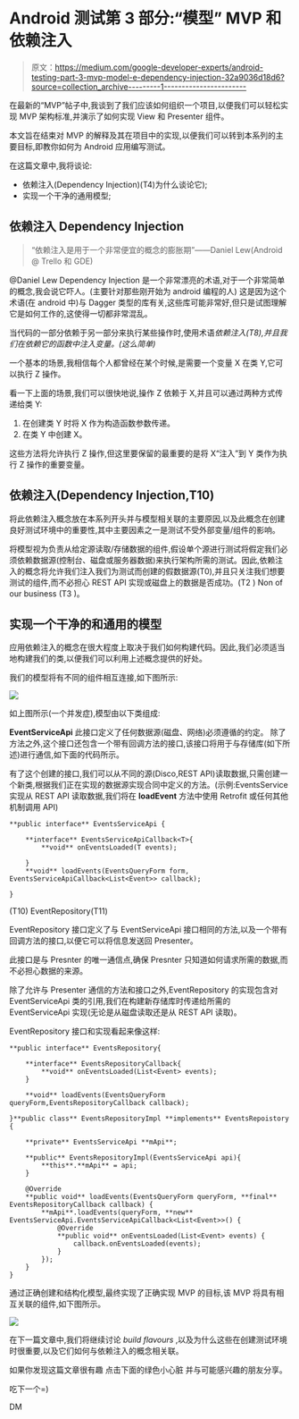 # Android 测试第 3 部分:“模型” MVP 和依赖注入

> 原文：<https://medium.com/google-developer-experts/android-testing-part-3-mvp-model-e-dependency-injection-32a9036d18d6?source=collection_archive---------1----------------------->

在最新的“MVP”帖子中,我谈到了我们应该如何组织一个项目,以便我们可以轻松实现 MVP 架构标准,并演示了如何实现 View 和 Presenter 组件。

本文旨在结束对 MVP 的解释及其在项目中的实现,以便我们可以转到本系列的主要目标,即教你如何为 Android 应用编写测试。

在这篇文章中,我将谈论:

*   依赖注入(Dependency Injection)(T4)为什么谈论它);
*   实现一个干净的通用模型;

## 依赖注入 Dependency Injection

> “依赖注入是用于一个非常便宜的概念的膨胀期”——Daniel Lew(Android @ Trello 和 GDE)

@Daniel Lew Dependency Injection 是一个非常漂亮的术语,对于一个非常简单的概念,我会说它吓人。(主要针对那些刚开始为 android 编程的人)
这是因为这个术语(在 android 中)与 Dagger 类型的库有关,这些库可能非常好,但只是试图理解它是如何工作的,这使得一切都非常混乱。

当代码的一部分依赖于另一部分来执行某些操作时,使用术语*依赖注入(T8),并且我们在依赖它的函数中注入变量。(这么简单)*

一个基本的场景,我相信每个人都曾经在某个时候,是需要一个变量 X 在类 Y,它可以执行 Z 操作。

看一下上面的场景,我们可以很快地说,操作 Z 依赖于 X,并且可以通过两种方式传递给类 Y:

1.  在创建类 Y 时将 X 作为构造函数参数传递。
2.  在类 Y 中创建 X。

这些方法将允许执行 Z 操作,但这里要保留的最重要的是将 X“注入”到 Y 类作为执行 Z 操作的重要变量。

## 依赖注入(Dependency Injection,T10)

将此依赖注入概念放在本系列开头并与模型相关联的主要原因,以及此概念在创建良好测试环境中的重要性,其中主要因素之一是测试不受外部变量/组件的影响。

将模型视为负责从给定源读取/存储数据的组件,假设单个源进行测试将假定我们必须依赖数据源(控制台、磁盘或服务器数据)来执行架构所需的测试。因此,依赖注入的概念将允许我们注入我们为测试而创建的假数据源(T0),并且只关注我们想要测试的组件,而不必担心 REST API 实现或磁盘上的数据是否成功。(T2 ) Non of our business (T3 )。

## 实现一个干净的和通用的模型

应用依赖注入的概念在很大程度上取决于我们如何构建代码。因此,我们必须适当地构建我们的类,以便我们可以利用上述概念提供的好处。

我们的模型将有不同的组件相互连接,如下图所示:

![](img/c9e2b46d57a638136e2760f7b622fd5a.png)

如上图所示(一个并发症),模型由以下类组成:

**EventServiceApi** 此接口定义了任何数据源(磁盘、网络)必须遵循的约定。
除了方法之外,这个接口还包含一个带有回调方法的接口,该接口将用于与存储库(如下所述)进行通信,如下面的代码所示。

有了这个创建的接口,我们可以从不同的源(Disco,REST API)读取数据,只需创建一个新类,根据我们正在实现的数据源实现合同中定义的方法。(示例:EventsService 实现从 REST API 读取数据,我们将在 **loadEvent** 方法中使用 Retrofit 或任何其他机制调用 API)

```
**public interface** EventsServiceApi {

    **interface** EventsServiceApiCallback<T>{
        **void** onEventsLoaded(T events);

    }
    **void** loadEvents(EventsQueryForm form, EventsServiceApiCallback<List<Event>> callback);

}
```

(T10) EventRepository(T11)

EventRepository 接口定义了与 EventServiceApi 接口相同的方法,以及一个带有回调方法的接口,以便它可以将信息发送回 Presenter。

此接口是与 Presnter 的唯一通信点,确保 Presnter 只知道如何请求所需的数据,而不必担心数据的来源。

除了允许与 Presenter 通信的方法和接口之外,EventRepository 的实现包含对 EventServiceApi 类的引用,我们在构建新存储库时传递给所需的 EventServiceApi 实现(无论是从磁盘读取还是从 REST API 读取)。

EventRepository 接口和实现看起来像这样:

```
**public interface** EventsRepository{

    **interface** EventsRepositoryCallback{
        **void** onEventsLoaded(List<Event> events);
    }

    **void** loadEvents(EventsQueryForm queryForm,EventsRepositoryCallback callback);

}**public class** EventsRepositoryImpl **implements** EventsRepoistory {

    **private** EventsServiceApi **mApi**;

    **public** EventsRepositoryImpl(EventsServiceApi api){
        **this**.**mApi** = api;
    }

    @Override
    **public void** loadEvents(EventsQueryForm queryForm, **final** EventsRepositoryCallback callback) {
        **mApi**.loadEvents(queryForm, **new** EventsServiceApi.EventsServiceApiCallback<List<Event>>() {
            @Override
            **public void** onEventsLoaded(List<Event> events) {
                callback.onEventsLoaded(events);
            }
        });
    }
}
```

通过正确创建和结构化模型,最终实现了正确实现 MVP 的目标,该 MVP 将具有相互关联的组件,如下图所示。

![](img/e76c7a64543e74937e1d77254512b754.png)

在下一篇文章中,我们将继续讨论 *build flavours* ,以及为什么这些在创建测试环境时很重要,以及它们如何与依赖注入的概念相关联。

如果你发现这篇文章很有趣 点击下面的绿色小心脏 并与可能感兴趣的朋友分享。

吃下一个=)

DM